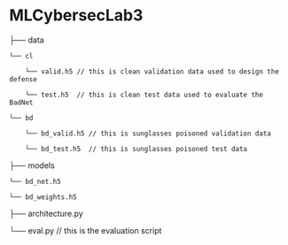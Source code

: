# MLCybersecLab3

├── data

    └── cl
    
        └── valid.h5 // this is clean validation data used to design the defense
        
        └── test.h5  // this is clean test data used to evaluate the BadNet
        
    └── bd
    
        └── bd_valid.h5 // this is sunglasses poisoned validation data
        
        └── bd_test.h5  // this is sunglasses poisoned test data
        
├── models

    └── bd_net.h5
    
    └── bd_weights.h5
    
├── architecture.py

└── eval.py // this is the evaluation script

